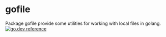 # gofile
Package gofile provide some utilities for working with local files in golang.  
[![go.dev reference](https://img.shields.io/badge/go.dev-reference-007d9c?logo=go&logoColor=white&style=flat-square)](https://pkg.go.dev/github.com/SidneyCao/gofile?tab=doc) 
